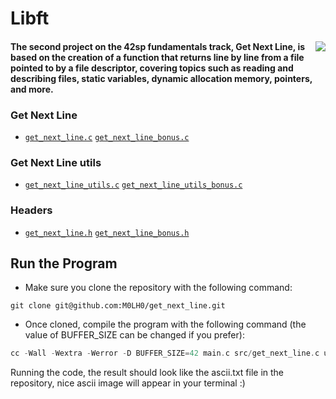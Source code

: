 <h1 align="left">Libft</h1>
<div><img align="right" src="https://game.42sp.org.br/static/assets/achievements/get_next_linem.png"/> <h4>The second project on the 42sp fundamentals track, Get Next Line, is based on the creation of a function that returns line by line from a file pointed to by a file descriptor, covering topics such as reading and describing files, static variables, dynamic allocation memory, pointers, and more. </h4>
<div> <h3>Get Next Line</h3>

* [`get_next_line.c`](src/get_next_line.c)      [`get_next_line_bonus.c`](src/get_next_line_bonus.c)

<h3>Get Next Line utils</h3>

* [`get_next_line_utils.c`](utils/get_next_line_utils.c)      [`get_next_line_utils_bonus.c`](utils/get_next_line_utils_bonus.c)

<h3>Headers</h3>

 * [`get_next_line.h`](include/get_next_line.h)      [`get_next_line_bonus.h`](include/get_next_line_bonus.h)

</div>
<div>
  <h2>Run the Program</h2>

  * Make sure you clone the repository with the following command:

```
git clone git@github.com:M0LH0/get_next_line.git
```

  * Once cloned, compile the program with the following command (the value of BUFFER_SIZE can be changed if you prefer):

```c
cc -Wall -Wextra -Werror -D BUFFER_SIZE=42 main.c src/get_next_line.c utils/get_next_line_utils.c include/get_next_line.h  
```

Running the code, the result should look like the ascii.txt file in the repository, nice ascii image will appear in your terminal :)
</div>
